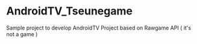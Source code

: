 # AndroidTV_Tseunegame
Sample project to develop AndroidTV Project based on Rawgame API ( it's not a game )
